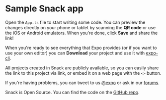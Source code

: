 # Sample Snack app

Open the `App.ts` file to start writing some code. You can preview the changes directly on your phone or tablet by
scanning the **QR code** or use the iOS or Android emulators. When you're done, click **Save** and share the link!

When you're ready to see everything that Expo provides (or if you want to use your own editor) you can **Download** your
project and use it with [expo-cli](https://docs.expo.io/get-started/installation).

All projects created in Snack are publicly available, so you can easily share the link to this project via link, or
embed it on a web page with the `<>` button.

If you're having problems, you can tweet to us [@expo](https://twitter.com/expo) or ask in
our [forums](https://forums.expo.io/c/snack).

Snack is Open Source. You can find the code on the [GitHub repo](https://github.com/expo/snack).
